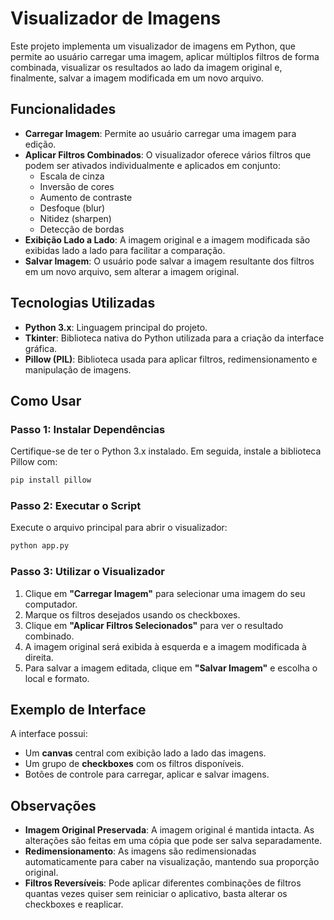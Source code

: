 # Visualizador de Imagens

Este projeto implementa um visualizador de imagens em Python, que permite ao usuário carregar uma imagem, aplicar múltiplos filtros de forma combinada, visualizar os resultados ao lado da imagem original e, finalmente, salvar a imagem modificada em um novo arquivo.

## Funcionalidades

- **Carregar Imagem**: Permite ao usuário carregar uma imagem para edição.
- **Aplicar Filtros Combinados**: O visualizador oferece vários filtros que podem ser ativados individualmente e aplicados em conjunto:
  - Escala de cinza
  - Inversão de cores
  - Aumento de contraste
  - Desfoque (blur)
  - Nitidez (sharpen)
  - Detecção de bordas
- **Exibição Lado a Lado**: A imagem original e a imagem modificada são exibidas lado a lado para facilitar a comparação.
- **Salvar Imagem**: O usuário pode salvar a imagem resultante dos filtros em um novo arquivo, sem alterar a imagem original.

## Tecnologias Utilizadas

- **Python 3.x**: Linguagem principal do projeto.
- **Tkinter**: Biblioteca nativa do Python utilizada para a criação da interface gráfica.
- **Pillow (PIL)**: Biblioteca usada para aplicar filtros, redimensionamento e manipulação de imagens.

## Como Usar

### Passo 1: Instalar Dependências

Certifique-se de ter o Python 3.x instalado. Em seguida, instale a biblioteca Pillow com:

```bash
pip install pillow
````

### Passo 2: Executar o Script

Execute o arquivo principal para abrir o visualizador:

```bash
python app.py
```

### Passo 3: Utilizar o Visualizador

1. Clique em **"Carregar Imagem"** para selecionar uma imagem do seu computador.
2. Marque os filtros desejados usando os checkboxes.
3. Clique em **"Aplicar Filtros Selecionados"** para ver o resultado combinado.
4. A imagem original será exibida à esquerda e a imagem modificada à direita.
5. Para salvar a imagem editada, clique em **"Salvar Imagem"** e escolha o local e formato.

## Exemplo de Interface

A interface possui:

* Um **canvas** central com exibição lado a lado das imagens.
* Um grupo de **checkboxes** com os filtros disponíveis.
* Botões de controle para carregar, aplicar e salvar imagens.

## Observações

* **Imagem Original Preservada**: A imagem original é mantida intacta. As alterações são feitas em uma cópia que pode ser salva separadamente.
* **Redimensionamento**: As imagens são redimensionadas automaticamente para caber na visualização, mantendo sua proporção original.
* **Filtros Reversíveis**: Pode aplicar diferentes combinações de filtros quantas vezes quiser sem reiniciar o aplicativo, basta alterar os checkboxes e reaplicar.